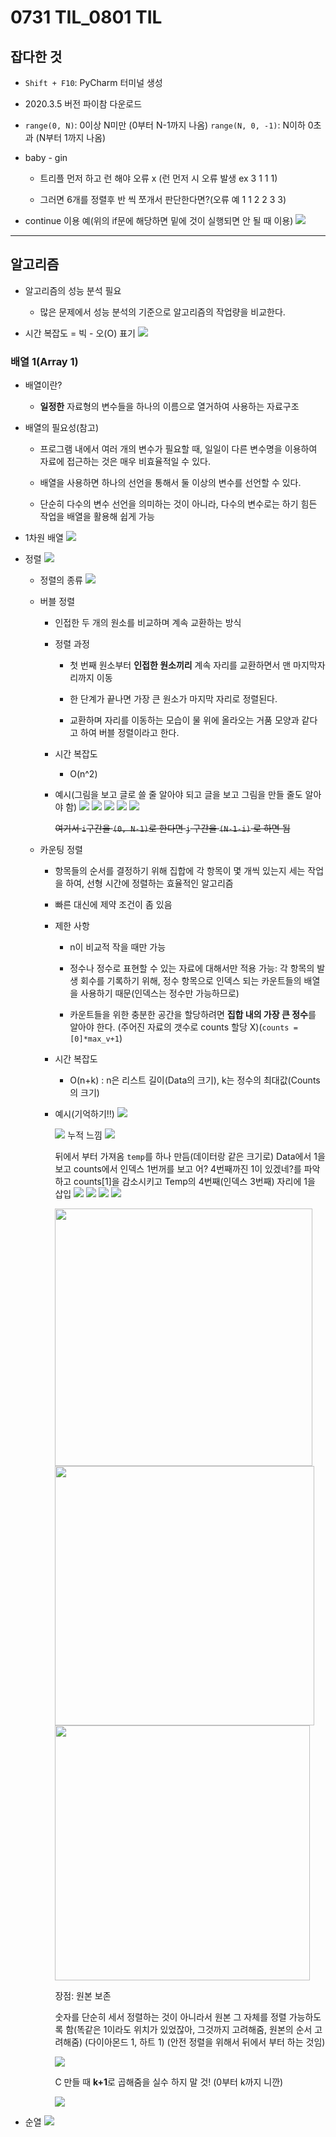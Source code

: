 # 0731 TIL_0801 TIL

## 잡다한 것

- `Shift + F10`: PyCharm  터미널 생성

- 2020.3.5 버전 파이참 다운로드

- `range(0, N)`: 0이상 N미만 (0부터 N-1까지 나옴)
  `range(N, 0, -1)`: N이하 0초과 (N부터 1까지 나옴)

- baby - gin
  
  - 트리플 먼저 하고 런 해야 오류 x (런 먼저 시 오류 발생 ex 3 1 1 1)
  
  - 그러면 6개를 정렬후 반 씩 쪼개서 판단한다면?(오류 예 1 1 2 2 3 3) 

- continue 이용 예(위의 if문에 해당하면 밑에 것이 실행되면 안 될 때 이용)
  ![](0731_0801_assets/2023-08-01-23-11-54-image.png)

---

## 알고리즘

- 알고리즘의 성능 분석 필요
  
  - 많은 문제에서 성능 분석의 기준으로 알고리즘의 작업량을 비교한다.

- 시간 복잡도 = 빅 - 오(O) 표기
  ![](0731_0801_assets/2023-07-31-21-59-38-image.png)

### 배열 1(Array 1)

- 배열이란?
  
  - **일정한** 자료형의 변수들을 하나의 이름으로 열거하여 사용하는 자료구조

- 배열의 필요성(참고)
  
  - 프로그램 내에서 여러 개의 변수가 필요할 때, 일일이 다른 변수명을 이용하여 자료에 접근하는 것은 매우 비효율적일 수 있다.
  
  - 배열을 사용하면 하나의 선언을 통해서 둘 이상의 변수를 선언할 수 있다.
  
  - 단순히 다수의 변수 선언을 의미하는 것이 아니라, 다수의 변수로는 하기 힘든 작업을 배열을 활용해 쉽게 가능

- 1차원 배열
  ![](0731_0801_assets/2023-07-31-14-26-31-image.png)

- 정렬
  ![](0731_0801_assets/2023-07-31-15-21-36-image.png)
  
  - 정렬의 종류
    ![](0731_0801_assets/2023-07-31-15-22-05-image.png)
  
  - 버블 정렬
    
    - 인접한 두 개의 원소를 비교하며 계속 교환하는 방식
    
    - 정렬 과정
      
      - 첫 번째 원소부터 **인접한 원소끼리** 계속 자리를 교환하면서 맨 마지막자리까지 이동
      
      - 한 단계가 끝나면 가장 큰 원소가 마지막 자리로 정렬된다.
      
      - 교환하며 자리를 이동하는 모습이 물 위에 올라오는 거품 모양과 같다고 하여 버블 정렬이라고 한다.
    
    - 시간 복잡도
      
      - O(n^2)
    
    - 예시(그림을 보고 글로 쓸 줄 알아야 되고 글을 보고 그림을 만들 줄도 알아야 함)
      ![](0731_0801_assets/2023-07-31-15-26-42-image.png)
      ![](0731_0801_assets/2023-07-31-15-27-02-image.png)
      ![](0731_0801_assets/2023-07-31-15-27-16-image.png)
      ![](0731_0801_assets/2023-07-31-15-27-26-image.png)
      ![](0731_0801_assets/2023-07-31-15-33-41-image.png)
      
      ~~여기서  `i`구간을 `(0, N-1)`로 한다면 `j` 구간을 `(N-1-i)` 로 하면 됨~~
  
  - 카운팅 정렬
    
    - 항목들의 순서를 결정하기 위해 집합에 각 항목이 몇 개씩 있는지 세는 작업을 하여, 선형 시간에 정렬하는 효율적인 알고리즘
    
    - 빠른 대신에 제약 조건이 좀 있음
    
    - 제한 사항
      
      - n이 비교적 작을 때만 가능
      
      - 정수나 정수로 표현할 수 있는 자료에 대해서만 적용 가능: 각 항목의 발생 회수를 기록하기 위해, 정수 항목으로 인덱스 되는 카운트들의 배열을 사용하기 때문(인덱스는 정수만 가능하므로)
      
      - 카운트들을 위한 충분한 공간을 할당하려면 **집합 내의 가장 큰 정수**를 알아야 한다. (주어진 자료의 갯수로 counts 할당 X)(`counts = [0]*max_v+1`)
    
    - 시간 복잡도
      
      - O(n+k) : n은 리스트 길이(Data의 크기), k는 정수의 최대값(Counts의 크기)
    
    - 예시(기억하기!!)
      ![](0731_0801_assets/2023-08-01-09-05-52-image.png)
      
      ![](0731_0801_assets/2023-08-01-09-06-52-image.png)
      누적 느낌
      ![](0731_0801_assets/2023-08-01-09-07-51-image.png)
      
      뒤에서 부터 가져옴
      `temp`를 하나 만듬(데이터랑 같은 크기로)
      Data에서 1을 보고 counts에서 인덱스 1번꺼를 보고 어? 4번째까진 1이 있겠네?를 파악하고 counts[1]을 감소시키고 Temp의 4번째(인덱스 3번째) 자리에 1을 삽입
      ![](0731_0801_assets/2023-08-01-09-22-14-image.png)
      ![](0731_0801_assets/2023-08-01-09-22-32-image.png)
      ![](0731_0801_assets/2023-08-01-09-22-43-image.png)
      ![](0731_0801_assets/2023-08-01-09-22-59-image.png)
      
      <img src="0731_0801_assets/2023-08-01-14-25-38-image.png" title="" alt="" width="412">
      <img title="" src="0731_0801_assets/2023-08-01-14-25-57-image.png" alt="" width="415">
      <img src="0731_0801_assets/2023-08-01-14-26-29-image.png" title="" alt="" width="408">
      
      장점: 원본 보존
      
      숫자를 단순히 세서 정렬하는 것이 아니라서 원본 그 자체를 정렬 가능하도록 함(똑같은 1이라도 위치가 있었잖아, 그것까지 고려해줌,  원본의 순서 고려해줌) (다이아몬드 1, 하트 1) (안전 정렬을 위해서 뒤에서 부터 하는 것임) 
      
      ![](0731_0801_assets/2023-08-01-09-28-12-image.png)
      
      C 만들 때 **k+1**로 곱해줌을 실수 하지 말 것! (0부터 k까지 니깐)
      
      ![](0731_0801_assets/2023-08-01-21-14-47-image.png)

- 순열
  ![](0731_0801_assets/2023-08-01-09-47-01-image.png)
